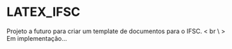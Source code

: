 <h1> LATEX_IFSC </h1>
<p>
Projeto a futuro para criar um template de documentos para o IFSC. < br \ >
Em implementação...<br \ >
</p>
